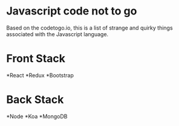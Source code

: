 # Javascript code not to go
Based on the codetogo.io, this is a list of strange and quirky things associated with the Javascript language.

# Front Stack
*React
*Redux
*Bootstrap

# Back Stack
*Node
*Koa
*MongoDB